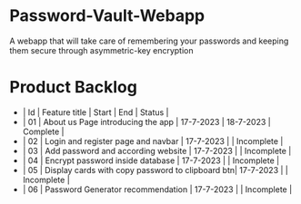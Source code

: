 # Password-Vault-Webapp
A webapp that will take care of remembering your passwords and keeping them secure through asymmetric-key encryption

# Product Backlog

- | Id | Feature title                                    | Start     |    End    |   Status    |
- | 01 | About us Page introducing the app                | 17-7-2023 | 18-7-2023 |  Complete   |
- | 02 | Login and register page and navbar               | 17-7-2023 |           |  Incomplete |
- | 03 | Add password and according website               | 17-7-2023 |           |  Incomplete |
- | 04 | Encrypt password inside database                 | 17-7-2023 |           |  Incomplete |
- | 05 | Display cards with copy password to clipboard btn| 17-7-2023 |           |  Incomplete |
- | 06 | Password Generator recommendation                | 17-7-2023 |           |  Incomplete |

